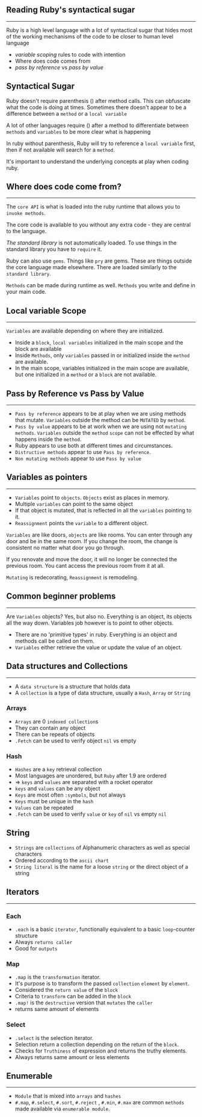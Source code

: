 ## Reading Ruby's syntactical sugar
***
Ruby is a high level language with a lot of syntactical sugar that hides most of the working mechanisms of the code to be closer to human level language

* _variable scoping_ rules to code with intention
* Where does code comes from
* _pass by reference_ vs _pass by value_

## Syntactical Sugar
Ruby doesn't require parenthesis () after method calls. This can obfuscate what the code is doing at times. Sometimes there doesn't appear to be a difference between a `method` or a `local variable`

A lot of other languages require () after a method to differentiate between `methods` and `variables` to be more clear what is happening

In ruby without parenthesis, Ruby will try to reference a `local variable` first, then if not available will search for a `method`.

It's important to understand the underlying concepts at play when coding ruby.

## Where does code come from?
***
The `core API` is what is loaded into the ruby runtime that allows you to `invoke methods`.

The core code is available to you without any extra code - they are central to the language.

_The standard library_ is not automatically loaded. To use things in the standard library you have to `require` it. 

Ruby can also use `gems`. Things like `pry` are gems. These are things outside the core language made elsewhere. There are loaded similarly to the `standard library`.

`Methods` can be made during runtime as well. `Methods` you write and define in your main code.

## Local variable Scope
***
`Variables` are available depending on where they are initialized.
* Inside a `block`, `local variables` initialized in the main scope and the block are available
* Inside `Methods`, only `variables` passed in or  initialized inside the `method` are available.
* In the main scope, variables initialized in the main scope are available, but one initialized in a `method` or a `block` are not available. 

## Pass by Reference vs Pass by Value
***
  * `Pass by reference` appears to be at play when we are using methods that mutate. `Variables` outside the method can be `MUTATED` by `method`.
  * `Pass by value` appears to be at work when we are using not `mutating methods`. `Variables` outside the `method` `scope` can not be effected by what happens inside the `method`.
  * Ruby appears to use both at different times and circumstances. 
  *  `Distructive methods` appear to use `Pass by reference`.
  * `Non mutating methods` appear to use `Pass by value`

## Variables as pointers
***
* `Variables` point to `objects`. `Objects` exist as places in memory.
* Multiple `variables` can point to the same object
* If that object is mutated, that is reflected in all the `variables` pointing to it.
* `Reassignment` points the `variable` to a different object.

`Variables` are like doors, `objects` are like rooms.
You can enter through any door and be in the same room. If you change the room, the change is consistent no matter what door you go through.

If you renovate and move the door, it will no longer be connected the previous room. You cant access the previous room from it at all. 

`Mutating` is redecorating, `Reassignment` is remodeling. 

## Common beginner problems
***
Are `Variables` objects? Yes, but also no. Everything is an object, its objects all the way down. Variables job however is to point to other objects.
* There are no 'primitive types' in ruby. Everything is an object and methods call be called on them. 
* `Variables` either retrieve the value or update the value of an object.  

## Data structures and Collections
***
* A `data structure` is a structure that holds data
* A `collection` is a type of data structure, usually a `Hash`, `Array` or `String`
### Arrays
  * `Arrays` are 0 `indexed collection`s
  * They can contain any object
  * There can be repeats of objects
  * `.Fetch` can be used to verify object `nil` vs empty

### Hash
* `Hashes` are a `key` retrieval collection
* Most languages are unordered, but `Ruby` after 1.9 are ordered
* => `keys` and `values` are separated with a rocket operator
* `keys` and `values` can be any object
* `Keys` are most often `:symbols`, but not always
* `Keys` must be unique in the `hash`
* `Values` can be repeated
* `.Fetch` can be used to verify `value` or `key` of `nil` vs empty `nil`

## String
  * `Strings` are `collections` of Alphanumeric characters as well as special characters
  * Ordered according to the `ascii chart`
  * `String literal` is the name for a loose `string` or the direct object of a string 
  
  ## Iterators
***
### Each
* `.each` is a basic `iterator`, functionally equivalent to a basic `loop`-counter structure
* Always `returns caller`
* Good for `outputs`
### Map
* `.map` is the `transformation` iterator.
* It's purpose is to transform the passed `collection` `element` by `element`.
* Considered the `return value` of the `block`
* Criteria to `transform` can be added in the `block`
* `.map!` is the `destructive` version that `mutates` the `caller`
* returns same amount of elements
### Select
* `.select` is the selection iterator. 
* Selection return a collection depending on the return of the `block`.
* Checks for `Truthiness` of expression and returns the truthy elements. 
* Always returns same amount or less elements
  
## Enumerable
***
* `Module` that is mixed into `arrays` and `hashes`
* `#.map`, `#.select`, `#.sort`, `#.reject` , `#.min`, `#.max` are common `methods` made available via `enumerable module`. 